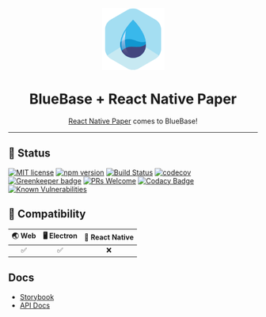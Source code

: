 <div align="center">
	<img width=125 height=125 src="assets/common/logo.png">
  <h1>
		BlueBase + React Native Paper
	</h1>
  <p><a href="https://callstack.github.io/react-native-paper/">React Native Paper</a> comes to BlueBase!</p>
</div>

<hr />

## 🎊 Status

[![MIT license](https://img.shields.io/badge/license-MIT-brightgreen.svg)](http://opensource.org/licenses/MIT)
[![npm version](https://img.shields.io/npm/v/@bluebase/plugin-react-native-paper.svg?style=flat)](https://npmjs.org/package/@bluebase/plugin-react-native-paper "View this project on npm")
[![Build Status](https://travis-ci.com/BlueBaseJS/plugin-react-native-paper.svg?branch=master)](https://travis-ci.com/BlueBaseJS/plugin-react-native-paper)
[![codecov](https://codecov.io/gh/BlueBaseJS/plugin-react-native-paper/branch/master/graph/badge.svg)](https://codecov.io/gh/BlueBaseJS/plugin-react-native-paper)
[![Greenkeeper badge](https://badges.greenkeeper.io/BlueBaseJS/plugin-react-native-paper.svg)](https://greenkeeper.io/) [![PRs Welcome](https://img.shields.io/badge/PRs-welcome-brightgreen.svg)](https://github.com/BlueBaseJS/plugin-react-native-paper/blob/master/CONTRIBUTING.md)
[![Codacy Badge](https://api.codacy.com/project/badge/Grade/3c79162871414b6aa7c15d1a423adeca)](https://www.codacy.com/app/BlueBaseJS/plugin-react-native-paper?utm_source=github.com&amp;utm_medium=referral&amp;utm_content=BlueBaseJS/plugin-react-native-paper&amp;utm_campaign=Badge_Grade)
[![Known Vulnerabilities](https://snyk.io/test/github/BlueBaseJS/plugin-react-native-paper/badge.svg)](https://snyk.io/test/github/BlueBaseJS/plugin-react-native-paper)

## 🤝 Compatibility

| 🌏 Web | 🖥 Electron | 📱 React Native |
| :---: | :--------: | :------------: |
|✅|✅|❌|

## Docs

- [Storybook](https://bluebasejs.github.io/plugin-react-native-paper/storybook/)
- [API Docs](https://bluebasejs.github.io/plugin-react-native-paper/)